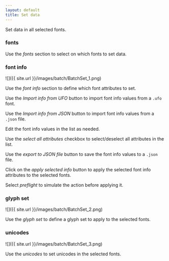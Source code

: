 ```yaml
---
layout: default
title: Set data
---
```


Set data in all selected fonts.

### fonts

Use the <em>fonts</em> section to select on which fonts to set data.

### font info

![]({{ site.url }}/images/batch/BatchSet_1.png)

Use the *font info* section to define which font attributes to set.

Use the *Import info from UFO* button to import font info values from a `.ufo` font.

Use the *Import info from JSON* button to import font info values from a `.json` file.

Edit the font info values in the list as needed.

Use the *select all attributes* checkbox to select/deselect all attributes in the list.

Use the *export to JSON file* button to save the <!--selected--> font info values to a `.json` file.

Click on the <em>apply selected info</em> button to apply the selected font info attributes to the selected fonts.

Select *preflight* to simulate the action before applying it.

### glyph set

![]({{ site.url }}/images/batch/BatchSet_2.png)

Use the *glyph set* to define a glyph set to apply to the selected fonts.

### unicodes

![]({{ site.url }}/images/batch/BatchSet_3.png)

Use the *unicodes* to set unicodes in the selected fonts.
